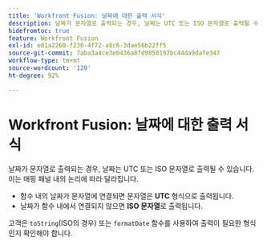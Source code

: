 ```yaml
---
title: 'Workfront Fusion: 날짜에 대한 출력 서식'
description: 날짜가 문자열로 출력되는 경우, 날짜는 UTC 또는 ISO 문자열로 출력될 수 있습니다. 이는 매핑 패널 내의 논리에 따라 다릅니다.
hidefromtoc: true
feature: Workfront Fusion
exl-id: e01a2260-f230-4f72-a8c6-3dae56b22ff5
source-git-commit: 7aba3a4ce3e0436a8fd9850197bc44da9dafe347
workflow-type: tm+mt
source-wordcount: '120'
ht-degree: 92%

---
```


# Workfront Fusion: 날짜에 대한 출력 서식

날짜가 문자열로 출력되는 경우, 날짜는 UTC 또는 ISO 문자열로 출력될 수 있습니다. 이는 매핑 패널 내의 논리에 따라 달라집니다.

* 함수 내의 날짜가 문자열에 연결되면 문자열은 **UTC** 형식으로 출력됩니다.
* 날짜가 함수 내에서 연결되지 않으면 **ISO 문자열**&#x200B;로 출력됩니다.

고객은 `toString`(ISO의 경우) 또는 `formatDate` 함수를 사용하여 출력이 필요한 형식인지 확인해야 합니다.

